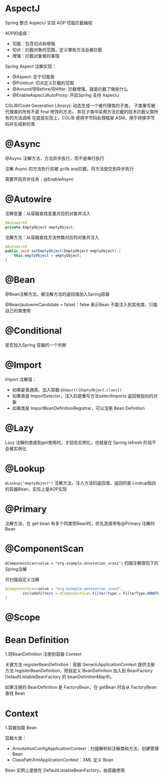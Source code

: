 # AspectJ

Spring 整合 AspectJ 实现 AOP 切面拦截编程



AOP的组成：

- 切面：包含切点和增强
- 切点：拦截对象的范围，定义哪些方法会被拦截
- 增强：拦截对象做的事情



Spring Aspect 注解实现：

- @Aspect: 定于切面类
- @Pointcut: 切点定义拦截的范围
- @Around/@Before/@After: 拦截增强，就是拦截了做些什么
- @EnableAspectJAutoProxy: 开启Spring 支持 AspectJ



CGLIB(Code Generation Library): 动态生成一个被代理类的子类，
子类重写被代理类的所有不是 final 修饰的方法，
并在子类中采用方法拦截的技术拦截父类所有的方法调用
在底层实现上，CGLIB 使用字节码处理框架 ASM，用于转换字节码并生成新的类



# @Async

@Async 注解方法，方法异步执行，而不是串行执行

注解 Async 的方法执行前被 gclib aop拦截，将方法提交到异步执行



需要开启异步任务：@EnableAsync



# @Autowire

注解变量：从容器查找变量对应的对象并注入

```java
@Autowired
private EmptyObject emptyObject;
```



注解方法：从容器查找方法参数对应的对象并注入

```java
@Autowired
public void setEmptyObject(EmptyObject emptyObject) {
    this.emptyObject = emptyObject;
}
```



# @Bean

@Bean注解方法，被注解方法的返回值加入Spring容器

@Bean(autowireCandidate = false)：false 表示Bean 不能注入到其他类，只能自己的类使用



# @Conditional

是否加入Spring 容器的一个判断



# @Import

Import 注解值：

- 如果是普通类，加入容器 `@Import({EmptyObject.class})`
- 如果类是 ImportSelector，注入的是重写方法selectImports 返回值指向的对象
- 如果类是 ImportBeanDefinitionRegistrar，可以注册 Bean Definition



# @Lazy

Lazy 注解的类直到get使用时，才回去实例化，也就是在 Spring refresh 阶段不会被实例化



# @Lookup

`@Lookup("emptyObject")` 注解方法，注入方法的返回值，返回的是 Lookup指向的容器Bean，实际上是AOP实现



# @Primary

注解方法，在 get bean 有多个同类型Bean时，优先选择带有@Primary 注解的Bean



# @ComponentScan

`@ComponentScan(value = "org.example.annotation_scan1")` 扫描注解值包下的 Spring注解

可扫描自定义注解

```java
@ComponentScan(value = "org.example.annotation_scan2",
        includeFilters = @ComponentScan.Filter(type = FilterType.ANNOTATION, value = MyComponent.class)
)
```



# @Scope















# Bean Definition

1.将BeanDefinition 注册到容器 Context

关键方法 registerBeanDefinition：容器 GenericApplicationContext 提供注册方法 registerBeanDefinition，把自定义 BeanDefinition 加入到 BeanFactory DefaultListableBeanFactory 的 beanDefinitionMap中。



如果注册的 BeanDefinition 是 FactoryBean，在 getBean 时会从 FactoryBean 查找 Bean



# Context

1.容器加载 Bean

容器大类：

- AnnotationConfigApplicationContext：扫描解析标注解类和方法，创建管理 Bean
- ClassPathXmlApplicationContext：XML 定义 Bean



Bean 实例上是放在 DefaultListableBeanFactory，由容器使用









